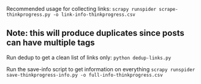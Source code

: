Recommended usage for collecting links:
`scrapy runspider scrape-thinkprogress.py -o link-info-thinkprogress.csv`

## Note: this will produce duplicates since posts can have multiple tags
Run dedup to get a clean list of links only:
`python dedup-links.py`

Run the save-info script to get information on everything
`scrapy runspider save-thinkprogress-info.py -o full-info-thinkprogress.csv`
